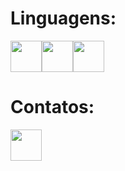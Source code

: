 <h1 border="20px">Linguagens:</h1>


 <img src="https://cdn.jsdelivr.net/gh/devicons/devicon/icons/html5/html5-original-wordmark.svg" weight="50" height="50" /><img src="https://cdn.jsdelivr.net/gh/devicons/devicon/icons/css3/css3-original-wordmark.svg" weight="50" height="50" /><img src="https://cdn.jsdelivr.net/gh/devicons/devicon/icons/javascript/javascript-original.svg" weight="50" height="50" />



<h1 border="20px">Contatos:</h1>
 <a href="www.linkedin.com/in/israelmass"></a><img src="https://img.icons8.com/color/48/null/linkedin-circled--v1.png" weight="50" height="50"/>
